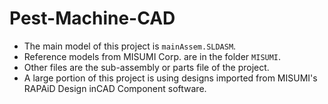 # Pest-Machine-CAD

- The main model of this project is `mainAssem.SLDASM`.
- Reference models from MISUMI Corp. are in the folder `MISUMI`.
- Other files are the sub-assembly or parts file of the project.
- A large portion of this project is using designs imported from MISUMI's RAPAiD Design inCAD Component software.
